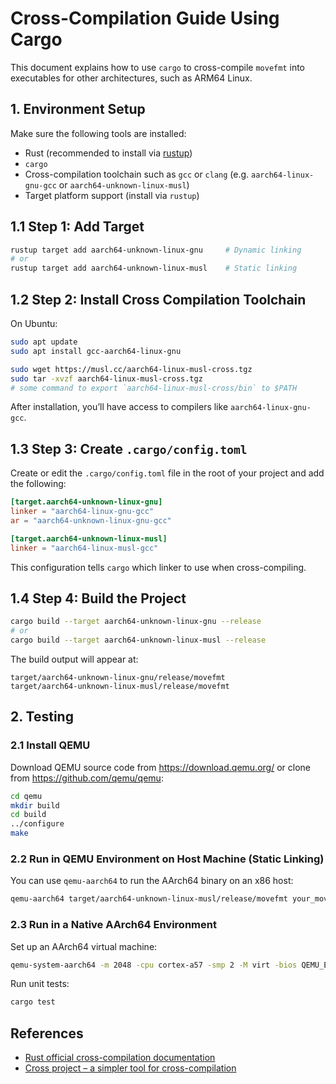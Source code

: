 # Cross-Compilation Guide Using Cargo

This document explains how to use `cargo` to cross-compile `movefmt` into executables for other architectures, such as ARM64 Linux.

## 1. Environment Setup

Make sure the following tools are installed:

- Rust (recommended to install via [rustup](https://rustup.rs/))
- `cargo`
- Cross-compilation toolchain such as `gcc` or `clang` (e.g. `aarch64-linux-gnu-gcc` or `aarch64-unknown-linux-musl`)
- Target platform support (install via `rustup`)

## 1.1 Step 1: Add Target

```bash
rustup target add aarch64-unknown-linux-gnu     # Dynamic linking
# or
rustup target add aarch64-unknown-linux-musl    # Static linking
```

## 1.2 Step 2: Install Cross Compilation Toolchain

On Ubuntu:

```bash
sudo apt update
sudo apt install gcc-aarch64-linux-gnu

sudo wget https://musl.cc/aarch64-linux-musl-cross.tgz
sudo tar -xvzf aarch64-linux-musl-cross.tgz
# some command to export `aarch64-linux-musl-cross/bin` to $PATH
```

After installation, you’ll have access to compilers like `aarch64-linux-gnu-gcc`.

## 1.3 Step 3: Create `.cargo/config.toml`

Create or edit the `.cargo/config.toml` file in the root of your project and add the following:

```toml
[target.aarch64-unknown-linux-gnu]
linker = "aarch64-linux-gnu-gcc"
ar = "aarch64-unknown-linux-gnu-gcc"

[target.aarch64-unknown-linux-musl]
linker = "aarch64-linux-musl-gcc"
```

This configuration tells `cargo` which linker to use when cross-compiling.

## 1.4 Step 4: Build the Project

```bash
cargo build --target aarch64-unknown-linux-gnu --release
# or
cargo build --target aarch64-unknown-linux-musl --release
```

The build output will appear at:

```
target/aarch64-unknown-linux-gnu/release/movefmt
target/aarch64-unknown-linux-musl/release/movefmt
```

## 2. Testing

### 2.1 Install QEMU
Download QEMU source code from https://download.qemu.org/ or clone from https://github.com/qemu/qemu:

```bash
cd qemu
mkdir build
cd build
../configure
make
```

### 2.2 Run in QEMU Environment on Host Machine (Static Linking)

You can use `qemu-aarch64` to run the AArch64 binary on an x86 host:

```bash
qemu-aarch64 target/aarch64-unknown-linux-musl/release/movefmt your_move_file.move 
```

### 2.3 Run in a Native AArch64 Environment

Set up an AArch64 virtual machine:

```bash
qemu-system-aarch64 -m 2048 -cpu cortex-a57 -smp 2 -M virt -bios QEMU_EFI.fd -nographic -drive if=none,file=ubuntu-22.04.05-server-arm64.iso,id=cdrom,media=cdrom -device virtio-scsi-device -device scsi-cd,drive=cdrom -drive if=none,file=ubuntu16.04-arm64.img,id=hd0 -device virtio-blk-device,drive=hd0
```

Run unit tests:

```bash
cargo test
```

## References

- [Rust official cross-compilation documentation](https://doc.rust-lang.org/stable/rustc/targets/index.html)
- [Cross project – a simpler tool for cross-compilation](https://github.com/cross-rs/cross)
